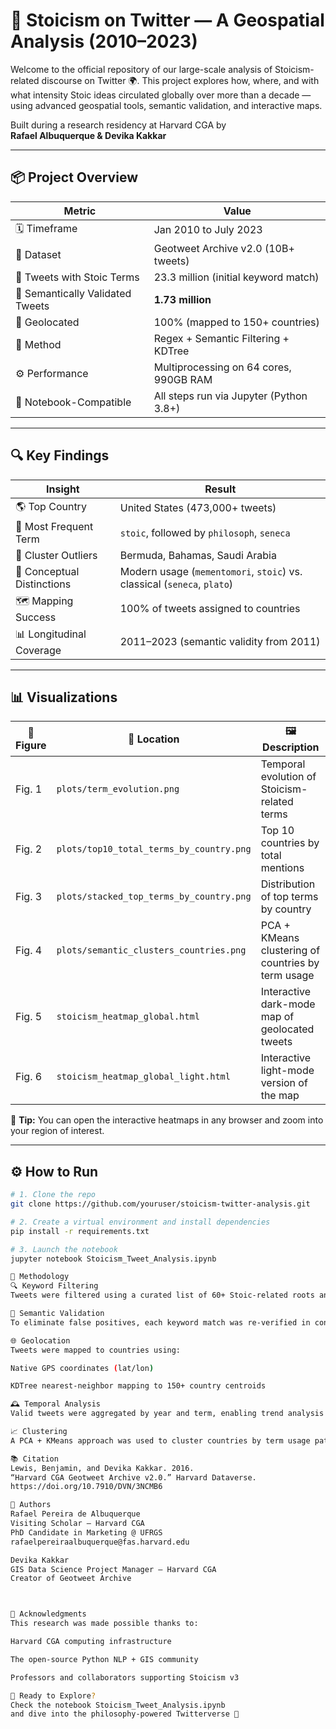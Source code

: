 # 🧠 Stoicism on Twitter — A Geospatial Analysis (2010–2023)

Welcome to the official repository of our large-scale analysis of Stoicism-related discourse on Twitter 🌍. This project explores how, where, and with what intensity Stoic ideas circulated globally over more than a decade — using advanced geospatial tools, semantic validation, and interactive maps.

Built during a research residency at Harvard CGA by  
**Rafael Albuquerque & Devika Kakkar**

---

## 📦 Project Overview

| Metric                           | Value                                  |
|----------------------------------|----------------------------------------|
| 🗓️ Timeframe                     | Jan 2010 to July 2023                  |
| 🧵 Dataset                       | Geotweet Archive v2.0 (10B+ tweets)    |
| 🧮 Tweets with Stoic Terms       | 23.3 million (initial keyword match)   |
| 🧠 Semantically Validated Tweets | **1.73 million**                       |
| 📍 Geolocated                    | 100% (mapped to 150+ countries)        |
| 🧪 Method                        | Regex + Semantic Filtering + KDTree    |
| ⚙️ Performance                   | Multiprocessing on 64 cores, 990GB RAM |
| 📁 Notebook-Compatible           | All steps run via Jupyter (Python 3.8+) |

---

## 🔍 Key Findings

| Insight                      | Result                                |
|-----------------------------|----------------------------------------|
| 🌎 Top Country              | United States (473,000+ tweets)        |
| 📌 Most Frequent Term       | `stoic`, followed by `philosoph`, `seneca` |
| 🔀 Cluster Outliers         | Bermuda, Bahamas, Saudi Arabia         |
| 🧠 Conceptual Distinctions  | Modern usage (`mementomori`, `stoic`) vs. classical (`seneca`, `plato`) |
| 🗺️ Mapping Success          | 100% of tweets assigned to countries   |
| 📊 Longitudinal Coverage    | 2011–2023 (semantic validity from 2011) |

---

## 📊 Visualizations

| 🔢 Figure | 📍 Location                          | 🖼️ Description                                       |
|----------|--------------------------------------|------------------------------------------------------|
| Fig. 1   | `plots/term_evolution.png`           | Temporal evolution of Stoicism-related terms         |
| Fig. 2   | `plots/top10_total_terms_by_country.png` | Top 10 countries by total mentions                |
| Fig. 3   | `plots/stacked_top_terms_by_country.png` | Distribution of top terms by country              |
| Fig. 4   | `plots/semantic_clusters_countries.png`  | PCA + KMeans clustering of countries by term usage |
| Fig. 5   | `stoicism_heatmap_global.html`       | Interactive dark-mode map of geolocated tweets       |
| Fig. 6   | `stoicism_heatmap_global_light.html` | Interactive light-mode version of the map            |

📌 **Tip:** You can open the interactive heatmaps in any browser and zoom into your region of interest.

---

## ⚙️ How to Run

```bash
# 1. Clone the repo
git clone https://github.com/youruser/stoicism-twitter-analysis.git

# 2. Create a virtual environment and install dependencies
pip install -r requirements.txt

# 3. Launch the notebook
jupyter notebook Stoicism_Tweet_Analysis.ipynb

🧠 Methodology
🔍 Keyword Filtering
Tweets were filtered using a curated list of 60+ Stoic-related roots and terms (e.g., stoic*, seneca, amorfati, mementomori) with word-boundary-aware regex logic.

🧠 Semantic Validation
To eliminate false positives, each keyword match was re-verified in context. Only tweets where the term was conceptually valid were retained (e.g., excluding "stoic cat").

🌐 Geolocation
Tweets were mapped to countries using:

Native GPS coordinates (lat/lon)

KDTree nearest-neighbor mapping to 150+ country centroids

🕰️ Temporal Analysis
Valid tweets were aggregated by year and term, enabling trend analysis across 2011–2023.

📈 Clustering
A PCA + KMeans approach was used to cluster countries by term usage patterns, revealing cultural groupings and outliers.

📚 Citation
Lewis, Benjamin, and Devika Kakkar. 2016.
“Harvard CGA Geotweet Archive v2.0.” Harvard Dataverse.
https://doi.org/10.7910/DVN/3NCMB6

👥 Authors
Rafael Pereira de Albuquerque
Visiting Scholar – Harvard CGA
PhD Candidate in Marketing @ UFRGS
rafaelpereiraalbuquerque@fas.harvard.edu

Devika Kakkar
GIS Data Science Project Manager – Harvard CGA
Creator of Geotweet Archive



🌟 Acknowledgments
This research was made possible thanks to:

Harvard CGA computing infrastructure

The open-source Python NLP + GIS community

Professors and collaborators supporting Stoicism v3

🚀 Ready to Explore?
Check the notebook Stoicism_Tweet_Analysis.ipynb
and dive into the philosophy-powered Twitterverse 🌌
